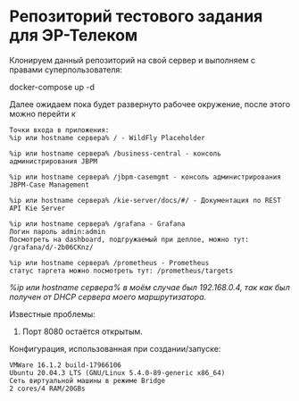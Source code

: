 # Репозиторий тестового задания для ЭР-Телеком
Клонируем данный репозиторий на свой сервер и выполняем с правами суперпользователя:

  docker-compose up -d

Далее ожидаем пока будет развернуто рабочее окружение, после этого можно перейти к

```
Точки входа в приложения:
%ip или hostname сервера% / - WildFly Placeholder 

%ip или hostname сервера% /business-central - консоль администрирования JBPM 

%ip или hostname сервера% /jbpm-casemgmt - консоль администрирования JBPM-Case Management

%ip или hostname сервера% /kie-server/docs/#/ - Документация по REST API Kie Server

%ip или hostname сервера% /grafana - Grafana 
Логин пароль admin:admin
Посмотреть на dashboard, подгружаемый при деплое, можно тут: /grafana/d/-2b06CKnz/

%ip или hostname сервера% /prometheus - Prometheus
статус таргета можно посмотреть тут: /prometheus/targets
```
*%ip или hostname сервера% в моём случае был 192.168.0.4, так как был получен от DHCP сервера моего маршрутизатора.*

Известные проблемы:
1. Порт 8080 остаётся открытым. 


Конфигурация, использованная при создании/запуске:
```
VMWare 16.1.2 build-17966106
Ubuntu 20.04.3 LTS (GNU/Linux 5.4.0-89-generic x86_64)
Сеть виртуальной машины в режиме Bridge
2 cores/4 RAM/20GBs
```
